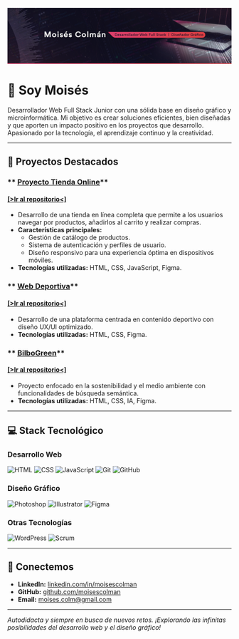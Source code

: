 <p align="center">
  <img src="https://raw.githubusercontent.com/moisescolman/moisescolman/b2f2d04c035111bd69fe460f804ac56a15effea9/assets/github_header.png" alt="Encabezado" width="1000">
</p>

# 👋 Soy Moisés

Desarrollador Web Full Stack Junior con una sólida base en diseño gráfico y microinformática. Mi objetivo es crear soluciones eficientes, bien diseñadas y que aporten un impacto positivo en los proyectos que desarrollo. Apasionado por la tecnología, el aprendizaje continuo y la creatividad.

---

## 🌟 Proyectos Destacados

### ** [Proyecto Tienda Online](https://heartfelt-cat-19391e.netlify.app/)**
#### [[>Ir al repositorio<]](https://github.com/moisescolman/GHARI_proyecto_tienda_online)
- Desarrollo de una tienda en línea completa que permite a los usuarios navegar por productos, añadirlos al carrito y realizar compras.
- **Características principales:**
  - Gestión de catálogo de productos.
  - Sistema de autenticación y perfiles de usuario.
  - Diseño responsivo para una experiencia óptima en dispositivos móviles.
- **Tecnologías utilizadas:** HTML, CSS, JavaScript, Figma.

### ** [Web Deportiva](https://moisescolman.github.io/proyecto_web_deportiva/)**  
#### [[>Ir al repositorio<]](https://github.com/moisescolman/proyecto_web_deportiva) 
- Desarrollo de una plataforma centrada en contenido deportivo con diseño UX/UI optimizado.
- **Tecnologías utilizadas:** HTML, CSS, Figma.

### ** [BilboGreen](https://moisescolman.github.io/BilboGreen_web_semantica/)**  
#### [[>Ir al repositorio<]](https://github.com/moisescolman/BilboGreen_web_semantica) 
- Proyecto enfocado en la sostenibilidad y el medio ambiente con funcionalidades de búsqueda semántica.
- **Tecnologías utilizadas:** HTML, CSS, IA, Figma.

---

## 💻 Stack Tecnológico

### **Desarrollo Web**
![HTML](https://img.shields.io/badge/-HTML-111126?style=for-the-badge&logo=html5&logoColor=white) ![CSS](https://img.shields.io/badge/-CSS-111126?style=for-the-badge&logo=css3&logoColor=white) ![JavaScript](https://img.shields.io/badge/-JavaScript-111126?style=for-the-badge&logo=javascript&logoColor=white) ![Git](https://img.shields.io/badge/-Git-111126?style=for-the-badge&logo=git&logoColor=white) ![GitHub](https://img.shields.io/badge/-GitHub-111126?style=for-the-badge&logo=github&logoColor=white)

### **Diseño Gráfico**
![Photoshop](https://img.shields.io/badge/-Photoshop-111126?style=for-the-badge&logo=adobe-photoshop&logoColor=white) ![Illustrator](https://img.shields.io/badge/-Illustrator-111126?style=for-the-badge&logo=adobe-illustrator&logoColor=white) ![Figma](https://img.shields.io/badge/-Figma-111126?style=for-the-badge&logo=figma&logoColor=white)

### **Otras Tecnologías**
![WordPress](https://img.shields.io/badge/-WordPress-111126?style=for-the-badge&logo=wordpress&logoColor=white) ![Scrum](https://img.shields.io/badge/-Scrum-111126?style=for-the-badge&logo=scrum&logoColor=white)

---

## 🤝 Conectemos
- **LinkedIn:** [linkedin.com/in/moisescolman](https://www.linkedin.com/in/moisescolman)
- **GitHub:** [github.com/moisescolman](https://github.com/moisescolman)
- **Email:** [moises.colm@gmail.com](mailto:moises.colm@gmail.com)

---

_Autodidacta y siempre en busca de nuevos retos. ¡Explorando las infinitas posibilidades del desarrollo web y el diseño gráfico!_

